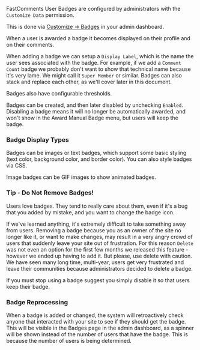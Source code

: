 FastComments User Badges are configured by administrators with the `Customize Data` permission.

This is done via [Customize -> Badges](https://fastcomments.com/auth/my-account/configure-badges) in your admin dashboard.

When a user is awarded a badge it becomes displayed on their profile and on their comments.

When adding a badge we can setup a `Display Label`, which is the name the user sees associated with the badge. For example, if we add a `Comment Count` badge
we probably don't want to show that technical name because it's very lame. We might call it `Super Member` or similar. Badges can also stack and replace each other, as we'll cover
later in this document.

Badges also have configurable thresholds.

Badges can be created, and then later disabled by unchecking `Enabled`. Disabling a badge means it will no longer be automatically awarded, and won't show in the Award Manual Badge menu, but
users will keep the badge.

### Badge Display Types

Badges can be images or text badges, which support some basic styling (text color, background color, and border color). You can also style badges via CSS.

Image badges can be GIF images to show animated badges.

### Tip - Do Not Remove Badges!

Users love badges. They tend to really care about them, even if it's a bug that you added by mistake, and you want to change the badge icon.

If we've learned anything, it's extremely difficult to take something away from users. Removing a badge because you as an owner of the site no
longer like it, or want to make changes, may result in a very angry crowd of users that suddenly leave your site out of frustration. For this reason
`Delete` was not even an option for the first few months we released this feature - however we ended up having to add it. But please, use delete with caution. We have
seen many long time, multi-year, users get very frustrated and leave their communities because administrators decided to delete a badge.

If you must stop using a badge suggest you simply disable it so that users keep their badge.

### Badge Reprocessing

When a badge is added or changed, the system will retroactively check anyone that interacted with your site to see if they should get the badge. This will be
visible in the Badges page in the admin dashboard, as a spinner will be shown instead of the number of users that have the badge. This is because the number of users
is being determined.
